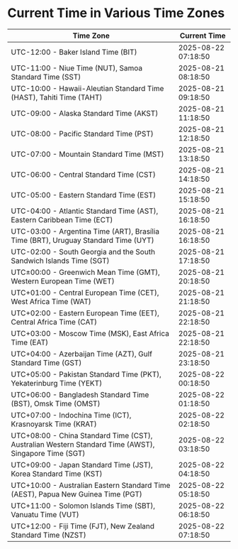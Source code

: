 # Current Time in Various Time Zones

| Time Zone | Current Time |
|-----------|--------------|
| UTC-12:00 - Baker Island Time (BIT) | 2025-08-22 07:18:50 |
| UTC-11:00 - Niue Time (NUT), Samoa Standard Time (SST) | 2025-08-21 08:18:50 |
| UTC-10:00 - Hawaii-Aleutian Standard Time (HAST), Tahiti Time (TAHT) | 2025-08-21 09:18:50 |
| UTC-09:00 - Alaska Standard Time (AKST) | 2025-08-21 11:18:50 |
| UTC-08:00 - Pacific Standard Time (PST) | 2025-08-21 12:18:50 |
| UTC-07:00 - Mountain Standard Time (MST) | 2025-08-21 13:18:50 |
| UTC-06:00 - Central Standard Time (CST) | 2025-08-21 14:18:50 |
| UTC-05:00 - Eastern Standard Time (EST) | 2025-08-21 15:18:50 |
| UTC-04:00 - Atlantic Standard Time (AST), Eastern Caribbean Time (ECT) | 2025-08-21 16:18:50 |
| UTC-03:00 - Argentina Time (ART), Brasília Time (BRT), Uruguay Standard Time (UYT) | 2025-08-21 16:18:50 |
| UTC-02:00 - South Georgia and the South Sandwich Islands Time (SGT) | 2025-08-21 17:18:50 |
| UTC±00:00 - Greenwich Mean Time (GMT), Western European Time (WET) | 2025-08-21 20:18:50 |
| UTC+01:00 - Central European Time (CET), West Africa Time (WAT) | 2025-08-21 21:18:50 |
| UTC+02:00 - Eastern European Time (EET), Central Africa Time (CAT) | 2025-08-21 22:18:50 |
| UTC+03:00 - Moscow Time (MSK), East Africa Time (EAT) | 2025-08-21 22:18:50 |
| UTC+04:00 - Azerbaijan Time (AZT), Gulf Standard Time (GST) | 2025-08-21 23:18:50 |
| UTC+05:00 - Pakistan Standard Time (PKT), Yekaterinburg Time (YEKT) | 2025-08-22 00:18:50 |
| UTC+06:00 - Bangladesh Standard Time (BST), Omsk Time (OMST) | 2025-08-22 01:18:50 |
| UTC+07:00 - Indochina Time (ICT), Krasnoyarsk Time (KRAT) | 2025-08-22 02:18:50 |
| UTC+08:00 - China Standard Time (CST), Australian Western Standard Time (AWST), Singapore Time (SGT) | 2025-08-22 03:18:50 |
| UTC+09:00 - Japan Standard Time (JST), Korea Standard Time (KST) | 2025-08-22 04:18:50 |
| UTC+10:00 - Australian Eastern Standard Time (AEST), Papua New Guinea Time (PGT) | 2025-08-22 05:18:50 |
| UTC+11:00 - Solomon Islands Time (SBT), Vanuatu Time (VUT) | 2025-08-22 06:18:50 |
| UTC+12:00 - Fiji Time (FJT), New Zealand Standard Time (NZST) | 2025-08-22 07:18:50 |
